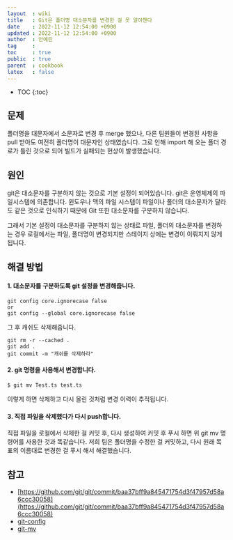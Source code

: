 ```yaml
---
layout  : wiki
title   : Git은 폴더명 대소문자를 변경한 걸 못 알아챈다
date    : 2022-11-12 12:54:00 +0900
updated : 2022-11-12 12:54:00 +0900
author  : 안예린
tag     : 
toc     : true
public  : true
parent  : cookbook
latex   : false
---
```

* TOC
{:toc}

## 문제 

폴더명을 대문자에서 소문자로 변경 후 merge 했으나, 다른 팀원들이 변경된 사항을 pull 받아도 여전히 폴더명이 대문자인 상태였습니다. 그로 인해 import 해 오는 폴더 경로가 틀린 것으로 되어 빌드가 실패되는 현상이 발생했습니다. 

## 원인

git은 대소문자를 구분하지 않는 것으로 기본 설정이 되어있습니다. git은 운영체제의 파일시스템에 의존합니다. 윈도우나 맥의 파일 시스템이 파일이나 폴더의 대소문자가 달라도 같은 것으로 인식하기 때문에 Git 또한 대소문자를 구분하지 않습니다.

그래서 기본 설정이 대소문자를 구분하지 않는 상태로 파일, 폴더의 대소문자를 변경하는 경우 로컬에서는 파일, 폴더명이 변경되지만 스테이지 상에는 변경이 이뤄지지 않게 됩니다.


## 해결 방법

#### 1. 대소문자를 구분하도록 git 설정을 변경해줍니다.

```
git config core.ignorecase false
or
git config --global core.ignorecase false
```
그 후 캐쉬도 삭제해줍니다.
```
git rm -r --cached .
git add .
git commit -m "캐쉬를 삭제하라"
```

#### 2. git 명령을 사용해서 변경합니다.

```
$ git mv Test.ts test.ts
```
이렇게 하면 삭제하고 다시 올린 것처럼 변경 이력이 추적됩니다.

#### 3. 직접 파일을 삭제했다가 다시 push합니다.

직접 파일을 로컬에서 삭제한 걸 커밋 후, 다시 생성하여 커밋 후 푸시 하면 위 git mv 명령어를 사용한 것과 똑같습니다. 저희 팀은 폴더명을 수정한 걸 커밋하고, 다시 원래 목표의 이름대로 변경한 걸 푸시 해서 해결했습니다.

## 참고

- [https://github.com/git/git/commit/baa37bff9a845471754d3f47957d58a6ccc30058](https://github.com/git/git/commit/baa37bff9a845471754d3f47957d58a6ccc30058)
- [git-config](https://git-scm.com/docs/git-config/2.14.6#Documentation/git-config.txt-coreignoreCase)
- [git-mv](https://git-scm.com/docs/git-mv)
